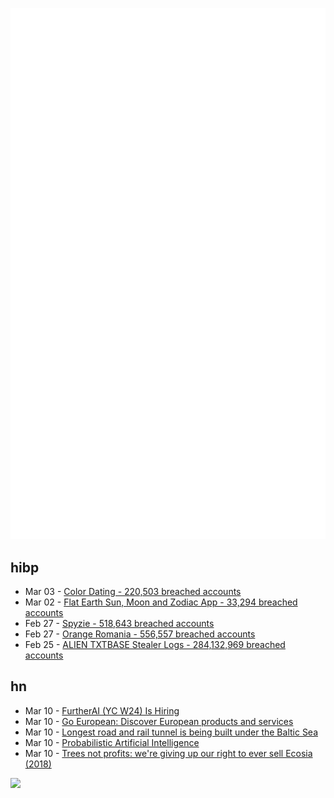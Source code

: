 ![Metrics](https://raw.githubusercontent.com/phixion/phixion/master/metrics.svg)

## hibp

<!--
for https://github.com/phixion/phixion/blob/main/.github/workflows/feeds.yml
-->
<!--START_SECTION:haveibeenpwnd-->
- Mar 03 - [Color Dating - 220,503 breached accounts](https://haveibeenpwned.com/PwnedWebsites#ColorDating)
- Mar 02 - [Flat Earth Sun, Moon and Zodiac App - 33,294 breached accounts](https://haveibeenpwned.com/PwnedWebsites#FlatEarthDave)
- Feb 27 - [Spyzie - 518,643 breached accounts](https://haveibeenpwned.com/PwnedWebsites#Spyzie)
- Feb 27 - [Orange Romania - 556,557 breached accounts](https://haveibeenpwned.com/PwnedWebsites#OrangeRomania)
- Feb 25 - [ALIEN TXTBASE Stealer Logs - 284,132,969 breached accounts](https://haveibeenpwned.com/PwnedWebsites#AlienStealerLogs)
<!--END_SECTION:haveibeenpwnd-->

## hn

<!--
for https://github.com/phixion/phixion/blob/main/.github/workflows/feeds.yml
-->
<!--START_SECTION:hn-->
- Mar 10 - [FurtherAI (YC W24) Is Hiring](https://www.ycombinator.com/companies/furtherai/jobs)
- Mar 10 - [Go European: Discover European products and services](https://www.goeuropean.org/)
- Mar 10 - [Longest road and rail tunnel is being built under the Baltic Sea](https://www.cnn.com/travel/fehmarnbelt-tunnel-denmark-germany/index.html)
- Mar 10 - [Probabilistic Artificial Intelligence](https://arxiv.org/abs/2502.05244)
- Mar 10 - [Trees not profits: we're giving up our right to ever sell Ecosia (2018)](https://blog.ecosia.org/trees-not-profits/)
<!--END_SECTION:hn-->

<!--
for https://yhype.me
-->
![](https://hit.yhype.me/github/profile?user_id=13013670)
